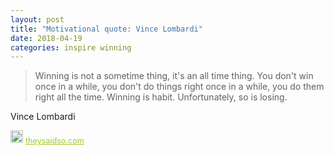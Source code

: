 ```yaml
---
layout: post
title: "Motivational quote: Vince Lombardi"
date: 2018-04-19
categories: inspire winning
---
```

> Winning is not a sometime thing, it's an all time thing. You don't win once in a while, you don't do things right once in a while, you do them right all the time. Winning is habit. Unfortunately, so is losing.

Vince Lombardi

<span style="z-index:50;font-size:0.9em;"><img src="https://theysaidso.com/branding/theysaidso.png" height="20" width="20" alt="theysaidso.com"/><a href="https://theysaidso.com" title="Powered by quotes from theysaidso.com" style="color: #9fcc25; margin-left: 4px; vertical-align: middle;">theysaidso.com</a></span>
